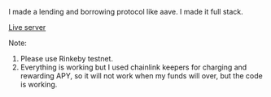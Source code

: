 I made a lending and borrowing protocol like aave. I made it full stack.

[Live server](https://anonim-ten.vercel.app/)

Note: 
1. Please use Rinkeby testnet.       
2. Everything is working but I used chainlink keepers for charging and rewarding APY, so it will not work when my funds will over, but the code is working.
